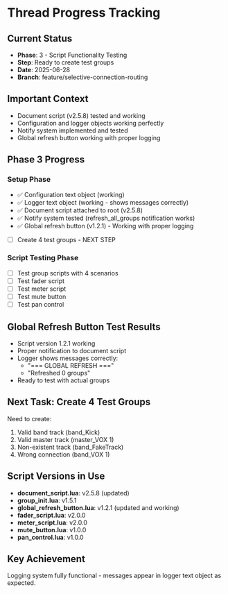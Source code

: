 # Thread Progress Tracking

## Current Status
- **Phase**: 3 - Script Functionality Testing
- **Step**: Ready to create test groups
- **Date**: 2025-06-28
- **Branch**: feature/selective-connection-routing

## Important Context
- Document script (v2.5.8) tested and working
- Configuration and logger objects working perfectly
- Notify system implemented and tested
- Global refresh button working with proper logging

## Phase 3 Progress

### Setup Phase
- ✅ Configuration text object (working)
- ✅ Logger text object (working - shows messages correctly)
- ✅ Document script attached to root (v2.5.8)
- ✅ Notify system tested (refresh_all_groups notification works)
- ✅ Global refresh button (v1.2.1) - Working with proper logging
- [ ] Create 4 test groups - NEXT STEP

### Script Testing Phase
- [ ] Test group scripts with 4 scenarios
- [ ] Test fader script
- [ ] Test meter script
- [ ] Test mute button
- [ ] Test pan control

## Global Refresh Button Test Results
- Script version 1.2.1 working
- Proper notification to document script
- Logger shows messages correctly:
  - "=== GLOBAL REFRESH ==="
  - "Refreshed 0 groups"
- Ready to test with actual groups

## Next Task: Create 4 Test Groups
Need to create:
1. Valid band track (band_Kick)
2. Valid master track (master_VOX 1) 
3. Non-existent track (band_FakeTrack)
4. Wrong connection (band_VOX 1)

## Script Versions in Use
- **document_script.lua**: v2.5.8 (updated)
- **group_init.lua**: v1.5.1
- **global_refresh_button.lua**: v1.2.1 (updated and working)
- **fader_script.lua**: v2.0.0
- **meter_script.lua**: v2.0.0
- **mute_button.lua**: v1.0.0
- **pan_control.lua**: v1.0.0

## Key Achievement
Logging system fully functional - messages appear in logger text object as expected.